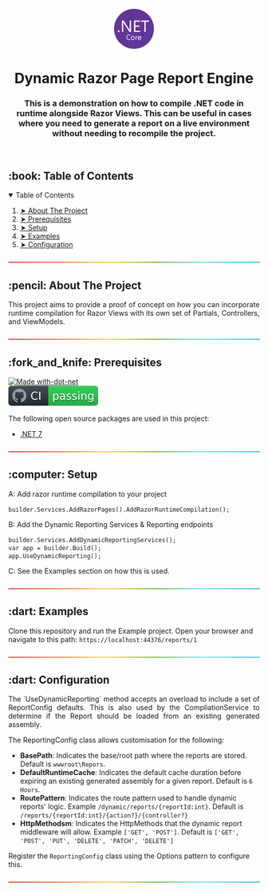 <p align="center"> 
  <img src="https://github.com/devicons/devicon/blob/master/icons/dotnetcore/dotnetcore-original.svg" alt="NET Logo" width="80px" height="80px">
</p>
<h1 align="center"> Dynamic Razor Page Report Engine </h1>
<h3 align="center"> This is a demonstration on how to compile .NET code in runtime alongside Razor Views. This can be useful in cases where you need to generate a report on a live environment without needing to recompile the project.</h3>  
</br>
<!-- TABLE OF CONTENTS -->
<h2 id="table-of-contents"> :book: Table of Contents</h2>
<details open="open">
  <summary>Table of Contents</summary>
  <ol>
    <li><a href="#about-the-project"> ➤ About The Project</a></li>
    <li><a href="#prerequisites"> ➤ Prerequisites</a></li>
    <li><a href="#setup"> ➤ Setup</a></li>
    <li><a href="#examples"> ➤ Examples</a></li>
    <li><a href="#config"> ➤ Configuration</a></li>
  </ol>
</details>

![-----------------------------------------------------](https://github.com/ChristopherVR/ChristopherVR/blob/main/rainbow.png)

<!-- ABOUT THE PROJECT -->
<h2 id="about-the-project"> :pencil: About The Project</h2>
<p align="justify"> 
  This project aims to provide a proof of concept on how you can incorporate runtime compilation for Razor Views with its own set of Partials, Controllers, and ViewModels.
</p>

![-----------------------------------------------------](https://github.com/ChristopherVR/ChristopherVR/blob/main/rainbow.png)

<!-- PREREQUISITES -->
<h2 id="prerequisites"> :fork_and_knife: Prerequisites</h2>

[![Made with-dot-net](https://img.shields.io/badge/-Made%20with%20.NET-purple)](https://dotnet.microsoft.com/en-us/) <br>
[![build status][buildstatus-image]][buildstatus-url]

[buildstatus-image]: https://github.com/ChristopherVR/DynamicExecutor/blob/main/.github/workflows/badge.svg
[buildstatus-url]: https://github.com/ChristopherVR/DynamicExecutor/actions

<!--This project is written mainly in C# and JavaScript programming languages. <br>-->
The following open source packages are used in this project:
* <a href="https://github.com/dotnet/aspnetcore"> .NET 7</a> 
 
![-----------------------------------------------------](https://github.com/ChristopherVR/ChristopherVR/blob/main/rainbow.png)


<h2 id="setup"> :computer: Setup</h2>

<p align="justify"> 
A: Add razor runtime compilation to your project

```
builder.Services.AddRazorPages().AddRazorRuntimeCompilation();
```

B: Add the Dynamic Reporting Services & Reporting endpoints
```
builder.Services.AddDynamicReportingServices();
var app = builder.Build();
app.UseDynamicReporting(); 
```
C: See the Examples section on how this is used.

</p>

![-----------------------------------------------------](https://github.com/ChristopherVR/ChristopherVR/blob/main/rainbow.png)


<!-- ROADMAP -->
<h2 id="examples"> :dart: Examples</h2>

<p align="justify"> 

Clone this repository and run the Example project.
Open your browser and navigate to this path: `https://localhost:44376/reports/1`

</p>

![-----------------------------------------------------](https://github.com/ChristopherVR/ChristopherVR/blob/main/rainbow.png)


<!-- ROADMAP -->
<h2 id="config"> :dart: Configuration</h2>

<p align="justify"> 
The `UseDynamicReporting` method accepts an overload to include a set of ReportConfig defaults. This is also used by the CompliationService to determine if the Report should be loaded from an existing generated assembly.
  
The ReportingConfig class allows customisation for the following:

* **BasePath**: Indicates the base/root path where the reports are stored. Default is `wwwroot\Repors`.
* **DefaultRuntimeCache**: Indicates the default cache duration before expiring an existing generated assembly for a given report. Default is `6 Hours`.
* **RoutePattern**: Indicates the route pattern used to handle dynamic reports' logic. Example `/dynamic/reports/{reportId:int}`. Default is `/reports/{reportId:int}/{action?}/{controller?}`
* **HttpMethodsm**: Indicates the HttpMethods that the dynamic report middleware will allow. Example `['GET', 'POST']`. Default is `['GET', 'POST', 'PUT', 'DELETE', 'PATCH', 'DELETE']`

Register the `ReportingConfig` class using the Options pattern to configure this.
</p>

![-----------------------------------------------------](https://github.com/ChristopherVR/ChristopherVR/blob/main/rainbow.png)

